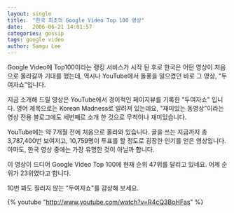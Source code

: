 ```yaml
---
layout: single
title:  "한국 최초의 Google Video Top 100 영상"
date:   2006-06-21 14:01:57
categories: gossip
tags: google video
author: Samgu Lee
---
```

Google Video에 Top100이라는 랭킹 서비스가 시작 된 후로 한국은 어떤 영상이 처음으로 올라갈까 기대를 했는데, 역시나 YouTube에서 돌풍을 일으켰던 바로 그 영상, "두여자쇼"입니다.

지금 소개해 드릴 영상은 YouTube에서 경이적인 페이지뷰를 기록한 "두여자쇼" 입니다. 영어 제목으로는 Korean Madness로 알려져 있는데요, "재미있는 동영상"이라는 영상 전용 블로그에도 세번째로 소개 한 것으로 무척이나 재미있습니다.

YouTube에는 약 7개월 전에 처음으로 올라와 있습니다. 글을 쓰는 지금까지 총 3,787,400번 보여지고, 10,759명이 투표를 할 정도로 굉장한 인기를 얻은 영상입니다. 아마도, 한국 영상 중에는 가장 유명한 것이 아닐까 합니다.

이 영상이 드디어 Google Video Top 100에 현재 순위 47위를 달리고 있네요. 어제 순위가 23위였다고 합니다.

10번 봐도 질리지 않는 "두여자쇼"를 감상해 보세요.

{% youtube "http://www.youtube.com/watch?v=R4cQ3BoHFas" %}
